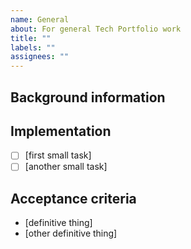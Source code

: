 ```yaml
---
name: General
about: For general Tech Portfolio work
title: ""
labels: ""
assignees: ""
---
```


## Background information

<!-- description, what problem we are trying to solve, links, etc. -->

## Implementation

- [ ] [first small task]
- [ ] [another small task]

## Acceptance criteria

- [definitive thing]
- [other definitive thing]
